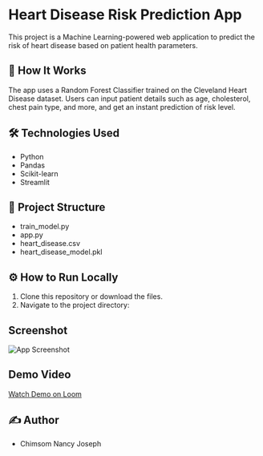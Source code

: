 # Heart Disease Risk Prediction App
This project is a Machine Learning-powered web application to predict the risk of heart disease based on patient health parameters.

## 🚀 How It Works

The app uses a Random Forest Classifier trained on the Cleveland Heart Disease dataset. Users can input patient details such as age, cholesterol, chest pain type, and more, and get an instant prediction of risk level.

## 🛠️ Technologies Used

- Python
- Pandas
- Scikit-learn
- Streamlit

## 📂 Project Structure

- train_model.py
- app.py
- heart_disease.csv
- heart_disease_model.pkl

## ⚙️ How to Run Locally

1. Clone this repository or download the files.
2. Navigate to the project directory:

##  Screenshot

![App Screenshot](screenshot.png)

## Demo Video

[Watch Demo on Loom](https://www.loom.com/https://www.loom.com/share/ec62f9dc4a2b4a7fa3e19ef2f0e974b8?sid=f5e44f7d-2063-4ad5-9aba-07f246a07c9b)

## ✍️ Author

- Chimsom Nancy Joseph